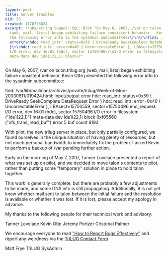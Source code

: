 ```yaml
---
layout: post
title: Server Troubles
nid: 55
created: 1178735824
excerpt: !ruby/string:Sequel::SQL::Blob "On May 6, 2007, /var on talon.trilug.org
  (web, mail, lists) began exhibiting failure consistent behavior.  Kevin Otte presented
  the following error info to the sysadmin subcommittee:\r\n\r\nfind: /var/lib/mailman/archives/private/trilug/Week-of-Mon-20030811/019424.html:\r\nInput/output
  error\r\nhdc: read_intr: status=0x59 { DriveReady SeekComplete DataRequest Error
  }\r\nhdc: read_intr: error=0x40 { UncorrectableError }, LBAsect=15750559,\r\nsector=15750496\r\nend_request:
  I/O error, dev 16:01 (hdc), sector 15750496\r\nI/O error in filesystem (\"ide1(22,1)\")
  meta-data dev ide1(22,1) block\r"
---
```

On May 6, 2007, /var on talon.trilug.org (web, mail, lists) began exhibiting failure consistent behavior.  Kevin Otte presented the following error info to the sysadmin subcommittee:

find: /var/lib/mailman/archives/private/trilug/Week-of-Mon-20030811/019424.html:
Input/output error
hdc: read_intr: status=0x59 { DriveReady SeekComplete DataRequest Error }
hdc: read_intr: error=0x40 { UncorrectableError }, LBAsect=15750559,
sector=15750496
end_request: I/O error, dev 16:01 (hdc), sector 15750496
I/O error in filesystem ("ide1(22,1)") meta-data dev ide1(22,1) block
0xf05560       ("xfs_trans_read_buf") error 5 buf count 8192

With pilot, the new trilug server in place, but only partially configured, we found ourselves in the unique situation of having plenty of resources, but not much personal bandwidth to immediately fix the problem.  I asked Kevin to perform a backup of /var pending further action.

Early on the morning of May 7, 2007, Tanner Lovelace presented a report of what was set up on pilot, and we decided to move talon's contents to pilot, rather
than putting some "temporary" solution in place to hold talon together.

This work is generally complete, but there are probably a few adjustments to be made, and some DNS info is still propagating.  Additionally, it is not yet know whether mail sent to talon between the initial failure and the resolution is available or whether it was lost.  If it is lost, please accept my apology in advance.

My thanks to the following people for their technical work and advisory:

Tanner Lovelace
Kevin Otte
Jeremy Portzer
Cristobal Palmer

We encourage everyone to read <a href="http://www.chiark.greenend.org.uk/~sgtatham/bugs.html">"How to Report Bugs Effectively"</a> and report 
any weirdness via the <a href="http://www.trilug.org/contact">TriLUG Contact Form</a>

Matt Frye
TriLUG SysAdmin
